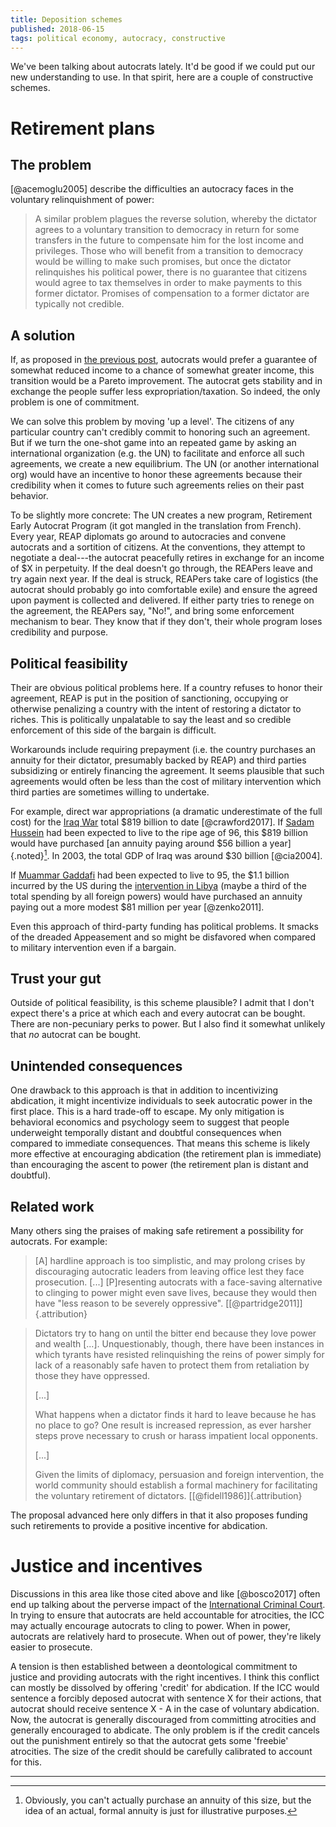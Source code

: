 ```yaml
---
title: Deposition schemes
published: 2018-06-15
tags: political economy, autocracy, constructive
---
```


We've been talking about autocrats lately. It'd be good if we could put our new understanding to use. In that spirit, here are a couple of constructive schemes.

# Retirement plans

## The problem

[@acemoglu2005] describe the difficulties an autocracy faces in the voluntary relinquishment of power:

<blockquote>
A similar problem plagues the reverse solution, whereby the dictator agrees to a voluntary transition to democracy in return for some transfers in the future to compensate him for the lost income and privileges. Those who will benefit from a transition to democracy would be willing to make such promises, but once the dictator relinquishes his political power, there is no guarantee that citizens would agree to tax themselves in order to make payments to this former dictator. Promises of compensation to a former dictator are typically not credible.
</blockquote>

## A solution

If, as proposed in [the previous post](/posts/mo-money-mo-problems-autocrat-remix/), autocrats would prefer a guarantee of somewhat reduced income to a chance of somewhat greater income, this transition would be a Pareto improvement. The autocrat gets stability and in exchange the people suffer less expropriation/taxation. So indeed, the only problem is one of commitment.

We can solve this problem by moving 'up a level'. The citizens of any particular country can't credibly commit to honoring such an agreement. But if we turn the one-shot game into an repeated game by asking an international organization (e.g. the UN) to facilitate and enforce all such agreements, we create a new equilibrium. The UN (or another international org) would have an incentive to honor these agreements because their credibility when it comes to future such agreements relies on their past behavior.

To be slightly more concrete: The UN creates a new program, Retirement Early Autocrat Program (it got mangled in the translation from French). Every year, REAP diplomats go around to autocracies and convene autocrats and a sortition of citizens. At the conventions, they attempt to negotiate a deal---the autocrat peacefully retires in exchange for an income of $X in perpetuity. If the deal doesn't go through, the REAPers leave and try again next year. If the deal is struck, REAPers take care of logistics (the autocrat should probably go into comfortable exile) and ensure the agreed upon payment is collected and delivered. If either party tries to renege on the agreement, the REAPers say, "No!", and bring some enforcement mechanism to bear. They know that if they don't, their whole program loses credibility and purpose.

## Political feasibility

Their are obvious political problems here. If a country refuses to honor their agreement, REAP is put in the position of sanctioning, occupying or otherwise penalizing a country with the intent of restoring a dictator to riches. This is politically unpalatable to say the least and so credible enforcement of this side of the bargain is difficult.

Workarounds include requiring prepayment (i.e. the country purchases an annuity for their dictator, presumably backed by REAP) and third parties subsidizing or entirely financing the agreement. It seems plausible that such agreements would often be less than the cost of military intervention which third parties are sometimes willing to undertake.

For example, direct war appropriations (a dramatic underestimate of the full cost) for the [Iraq War](https://en.wikipedia.org/wiki/Iraq_War#Financial_cost) total $819 billion to date [@crawford2017]. If [Sadam Hussein](https://en.wikipedia.org/wiki/Saddam_Hussein) had been expected to live to the ripe age of 96, this $819 billion would have purchased [an annuity paying around $56 billion a year]{.noted}[^annuity]. In 2003, the total GDP of Iraq was around $30 billion [@cia2004].

<!--more-->

If [Muammar Gaddafi](https://en.wikipedia.org/wiki/Muammar_Gaddafi) had been expected to live to 95, the $1.1 billion incurred by the US during the [intervention in Libya](https://en.wikipedia.org/wiki/2011_military_intervention_in_Libya#Costs) (maybe a third of the total spending by all foreign powers) would have purchased an annuity paying out a more modest $81 million per year [@zenko2011].

Even this approach of third-party funding has political problems. It smacks of the dreaded Appeasement and so might be disfavored when compared to military intervention even if a bargain.

## Trust your gut

Outside of political feasibility, is this scheme plausible? I admit that I don't expect there's a price at which each and every autocrat can be bought. There are non-pecuniary perks to power. But I also find it somewhat unlikely that *no* autocrat can be bought.

## Unintended consequences

One drawback to this approach is that in addition to incentivizing abdication, it might incentivize individuals to seek autocratic power in the first place. This is a hard trade-off to escape. My only mitigation is behavioral economics and psychology seem to suggest that people underweight temporally distant and doubtful consequences when compared to immediate consequences. That means this scheme is likely more effective at encouraging abdication (the retirement plan is immediate) than encouraging the ascent to power (the retirement plan is distant and doubtful).

## Related work

Many others sing the praises of making safe retirement a possibility for autocrats. For example:

<blockquote>
[A] hardline approach is too simplistic, and may prolong crises by discouraging autocratic leaders from leaving office lest they face prosecution. [...] [P]resenting autocrats with a face-saving alternative to clinging to power might even save lives, because they would then have "less reason to be severely oppressive". [[@partridge2011]]{.attribution}
</blockquote>

<blockquote>
Dictators try to hang on until the bitter end because they love power and wealth [...]. Unquestionably, though, there have been instances in which tyrants have resisted relinquishing the reins of power simply for lack of a reasonably safe haven to protect them from retaliation by those they have oppressed.

[...]

What happens when a dictator finds it hard to leave because he has no place to go? One result is increased repression, as ever harsher steps prove necessary to crush or harass impatient local opponents.

[...]

Given the limits of diplomacy, persuasion and foreign intervention, the world community should establish a formal machinery for facilitating the voluntary retirement of dictators. [[@fidell1986]]{.attribution}
</blockquote>

The proposal advanced here only differs in that it also proposes funding such retirements to provide a positive incentive for abdication.

# Justice and incentives

Discussions in this area like those cited above and like [@bosco2017] often end up talking about the perverse impact of the [International Criminal Court](https://en.wikipedia.org/wiki/International_Criminal_Court). In trying to ensure that autocrats are held accountable for atrocities, the ICC may actually encourage autocrats to cling to power. When in power, autocrats are relatively hard to prosecute. When out of power, they're likely easier to prosecute.

A tension is then established between a deontological commitment to justice and providing autocrats with the right incentives. I think this conflict can mostly be dissolved by offering 'credit' for abdication. If the ICC would sentence a forcibly deposed autocrat with sentence X for their actions, that autocrat should receive sentence X - A in the case of voluntary abdication. Now, the autocrat is generally discouraged from committing atrocities and generally encouraged to abdicate. The only problem is if the credit cancels out the punishment entirely so that the autocrat gets some 'freebie' atrocities. The size of the credit should be carefully calibrated to account for this.

<hr class="references">

[^annuity]: Obviously, you can't actually purchase an annuity of this size, but the idea of an actual, formal annuity is just for illustrative purposes.
